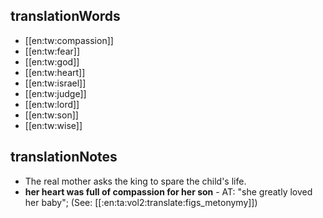 ## translationWords

* [[en:tw:compassion]]
* [[en:tw:fear]]
* [[en:tw:god]]
* [[en:tw:heart]]
* [[en:tw:israel]]
* [[en:tw:judge]]
* [[en:tw:lord]]
* [[en:tw:son]]
* [[en:tw:wise]]

## translationNotes

* The real mother asks the king to spare the child's life.
* **her heart was full of compassion for her son** - AT: "she greatly loved her baby"; (See: [[:en:ta:vol2:translate:figs_metonymy]])

